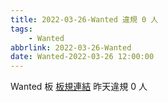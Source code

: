 ```yaml
---
title: 2022-03-26-Wanted 違規 0 人
tags:
    - Wanted
abbrlink: 2022-03-26-Wanted
date: Wanted-2022-03-26 12:00:00
---
```

Wanted 板 [板規連結](https://www.ptt.cc/bbs/Wanted/M.1608829773.A.D3B.html)
昨天違規 0 人
